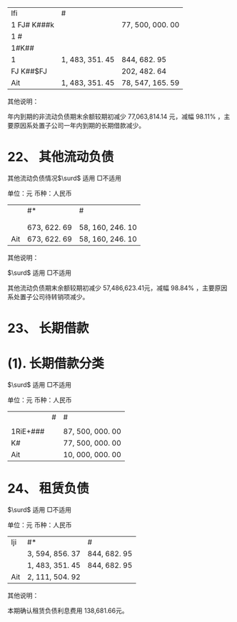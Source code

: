 <table><tr><td>Ifi </td><td>#</td><td></td></tr><tr><td>1 FJ# K###k</td><td></td><td>77, 500, 000. 00</td></tr><tr><td>1 #</td><td></td><td></td></tr><tr><td>1#K##</td><td></td><td></td></tr><tr><td>1 </td><td>1, 483, 351. 45</td><td>844, 682. 95</td></tr><tr><td>FJ K##$FJ </td><td></td><td>202, 482. 64</td></tr><tr><td>Ait</td><td>1, 483, 351. 45</td><td>78, 547, 165. 59</td></tr></table>

其他说明：

年内到期的非流动负债期末余额较期初减少 77,063,814.14 元，减幅 $9 8 . 1 1 \%$ ，主要原因系处置子公司一年内到期的长期借款减少。

# 22、 其他流动负债

其他流动负债情况$\surd$ 适用 □不适用

单位：元 币种：人民币  

<table><tr><td></td><td>#*</td><td>#</td></tr><tr><td></td><td></td><td></td></tr><tr><td></td><td></td><td></td></tr><tr><td></td><td>673, 622. 69</td><td>58, 160, 246. 10</td></tr><tr><td>Ait</td><td>673, 622. 69</td><td>58, 160, 246. 10</td></tr></table>

其他说明：

$\surd$ 适用 □不适用

其他流动负债期末余额较期初减少 57,486,623.41元，减幅 $9 8 . 8 4 \%$ ，主要原因系处置子公司待转销项减少。

# 23、 长期借款

# (1). 长期借款分类

$\surd$ 适用 □不适用

单位：元 币种：人民币  

<table><tr><td></td><td>#</td><td>#</td></tr><tr><td></td><td></td><td></td></tr><tr><td>1RiE+###</td><td></td><td>87, 500, 000. 00</td></tr><tr><td>K#</td><td></td><td>77, 500, 000. 00</td></tr><tr><td>Ait</td><td></td><td>10, 000, 000. 00</td></tr></table>

# 24、 租赁负债

$\surd$ 适用 □不适用

单位：元 币种：人民币  

<table><tr><td>Iji </td><td>#*</td><td>#</td></tr><tr><td></td><td>3, 594, 856. 37</td><td>844, 682. 95</td></tr><tr><td></td><td>1, 483, 351. 45</td><td>844, 682. 95</td></tr><tr><td>Ait</td><td>2, 111, 504. 92</td><td></td></tr></table>

其他说明：

本期确认租赁负债利息费用 138,681.66元。